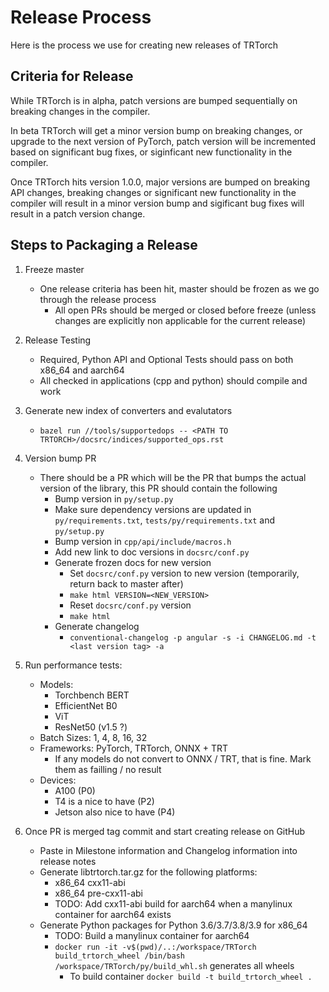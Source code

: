 # Release Process

Here is the process we use for creating new releases of TRTorch

## Criteria for Release

While TRTorch is in alpha, patch versions are bumped sequentially on breaking changes in the compiler.

In beta TRTorch will get a minor version bump on breaking changes, or upgrade to the next version of PyTorch, patch version will be incremented based on significant bug fixes, or siginficant new functionality in the compiler.

Once TRTorch hits version 1.0.0, major versions are bumped on breaking API changes, breaking changes or significant new functionality in the compiler
will result in a minor version bump and sigificant bug fixes will result in a patch version change.

## Steps to Packaging a Release

1. Freeze master
    - One release criteria has been hit, master should be frozen as we go through the release process
        - All open PRs should be merged or closed before freeze (unless changes are explicitly non applicable for the current release)
2. Release Testing
    - Required, Python API and Optional Tests should pass on both x86_64 and aarch64
    - All checked in applications (cpp and python) should compile and work
3. Generate new index of converters and evalutators
    - `bazel run //tools/supportedops -- <PATH TO TRTORCH>/docsrc/indices/supported_ops.rst`
4. Version bump PR
    - There should be a PR which will be the PR that bumps the actual version of the library, this PR should contain the following
        - Bump version in `py/setup.py`
        - Make sure dependency versions are updated in `py/requirements.txt`, `tests/py/requirements.txt` and `py/setup.py`
        - Bump version in `cpp/api/include/macros.h`
        - Add new link to doc versions in `docsrc/conf.py`
        - Generate frozen docs for new version
            - Set `docsrc/conf.py` version to new version (temporarily, return back to master after)
            - `make html VERSION=<NEW_VERSION>`
            - Reset `docsrc/conf.py` version
            - `make html`
        - Generate changelog
            - `conventional-changelog -p angular -s -i CHANGELOG.md -t <last version tag> -a`

5. Run performance tests:
    - Models: 
        - Torchbench BERT
        - EfficientNet B0
        - ViT
        - ResNet50 (v1.5 ?)
    - Batch Sizes: 1, 4, 8, 16, 32
    - Frameworks: PyTorch, TRTorch, ONNX + TRT
        - If any models do not convert to ONNX / TRT, that is fine. Mark them as failling / no result
    - Devices: 
        - A100 (P0)
        - T4 is a nice to have (P2)
        - Jetson also nice to have (P4) 

6. Once PR is merged tag commit and start creating release on GitHub
    - Paste in Milestone information and Changelog information into release notes
    - Generate libtrtorch.tar.gz for the following platforms:
        - x86_64 cxx11-abi
        - x86_64 pre-cxx11-abi
        - TODO: Add cxx11-abi build for aarch64 when a manylinux container for aarch64 exists
    - Generate Python packages for Python 3.6/3.7/3.8/3.9 for x86_64
        - TODO: Build a manylinux container for aarch64
        - `docker run -it -v$(pwd)/..:/workspace/TRTorch build_trtorch_wheel /bin/bash /workspace/TRTorch/py/build_whl.sh` generates all wheels
            - To build container `docker build -t build_trtorch_wheel .`
